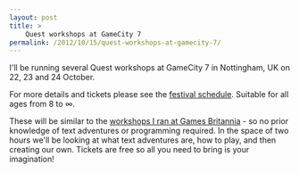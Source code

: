 ```yaml
---
layout: post
title: >
    Quest workshops at GameCity 7
permalink: /2012/10/15/quest-workshops-at-gamecity-7/
---
```

I'll be running several Quest workshops at GameCity 7 in Nottingham, UK on 22, 23 and 24 October.

For more details and tickets please see the <a href="http://festival.gamecity.org/schedule">festival schedule</a>. Suitable for all ages from 8 to ∞.

These will be similar to the <a title="Quest at Games Britannia" href="http://www.textadventures.co.uk/blog/2012/07/04/quest-at-games-britannia/">workshops I ran at Games Britannia</a> - so no prior knowledge of text adventures or programming required. In the space of two hours we'll be looking at what text adventures are, how to play, and then creating our own. Tickets are free so all you need to bring is your imagination!